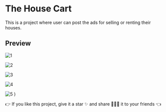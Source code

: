# The House Cart 

This is a project where user can post the ads for selling or renting their houses.

## Preview
![1](https://user-images.githubusercontent.com/72023877/200314191-c4f7ead4-e9a1-420f-ad5f-5f9beb5c0fc1.jpg)

![2](https://user-images.githubusercontent.com/72023877/200314347-9f73ba6f-4de7-4ce8-a4de-972aca497e5f.jpg)

![3](https://user-images.githubusercontent.com/72023877/200314631-6b050d40-fdf7-4f09-a75c-10b4db0b5477.jpg)

![4](https://user-images.githubusercontent.com/72023877/200314707-e2d22a8e-bd84-4d0b-a831-4bdcb9f84301.jpg)

![5](https://user-images.githubusercontent.com/72023877/200314752-a5dbe8d8-f9aa-410f-b3cc-48428819e5f0.jpg)
)

👉 If you like this project, give it a star ✨ and share 👨🏻‍💻 it to your friends 👈
